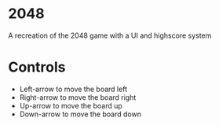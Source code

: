 # 2048

A recreation of the 2048 game with a UI and highscore system

# Controls

- Left-arrow to move the board left
- Right-arrow to move the board right
- Up-arrow to move the board up
- Down-arrow to move the board down
